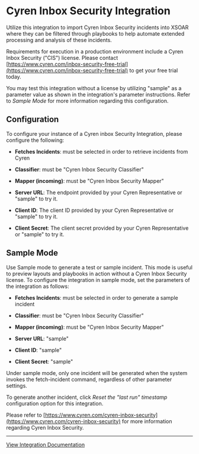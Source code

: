 # Cyren Inbox Security Integration

Utilize this integration to import Cyren Inbox Security incidents into XSOAR where they can be filtered through playbooks to help automate extended processing and analysis of these incidents.

Requirements for execution in a production environment include a Cyren Inbox Security ("CIS") license. Please contact [https://www.cyren.com/inbox-security-free-trial](https://www.cyren.com/inbox-security-free-trial) to get your free trial today.

You may test this integration without a license by utilizing "sample" as a parameter value as shown in the integration's parameter instructions. Refer to *Sample Mode* for more information regarding this configuration.

## Configuration

To configure your instance of a Cyren inbox Security Integration, please configure the following:

* **Fetches Incidents**:  must be selected in order to retrieve incidents from Cyren
* **Classifier**:  must be "Cyren Inbox Security Classifier"
* **Mapper (incoming)**:  must be "Cyren Inbox Security Mapper"

* **Server URL**: The endpoint  provided by your Cyren Representative or "sample" to try it.
* **Client ID**: The client ID provided by your Cyren Representative or "sample" to try it.
* **Client Secret**: The client secret provided by your Cyren Representative or "sample" to try it.

## Sample Mode

Use Sample mode to generate a test or sample incident. This mode is useful to preview layouts and playbooks in action without a Cyren Inbox Security license. To configure the integration in sample mode, set the parameters of the integration as follows:  

* **Fetches Incidents**:  must be selected in order to generate a sample incident
* **Classifier**:  must be "Cyren Inbox Security Classifier"
* **Mapper (incoming)**:  must be "Cyren Inbox Security Mapper"

* **Server URL**: "sample"
* **Client ID**: "sample"
* **Client Secret**: "sample"

Under sample mode, only one incident will be generated when the system invokes the fetch-incident command, regardless of other parameter settings.

To generate another incident, click *Reset the "last run" timestamp* configuration option for this integration.

Please refer to [https://www.cyren.com/cyren-inbox-security](https://www.cyren.com/cyren-inbox-security) for more information regarding Cyren Inbox Security.

---
[View Integration Documentation](https://xsoar.pan.dev/docs/reference/integrations/cyren-inbox-security)